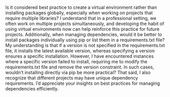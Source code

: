 Is it considered best practice to create a virtual environment rather than
installing packages globally, especially when working on projects that require
multiple libraries? I understand that in a professional setting, we often work
on multiple projects simultaneously, and developing the habit of using virtual
environments now can help reinforce this practice for future projects.
Additionally, when managing dependencies, would it be better to install
packages individually using pip or list them in a requirements.txt file? My
understanding is that if a version is not specified in the requirements.txt
file, it installs the latest available version, whereas specifying a version
ensures a specific installation. However, I have encountered instances where a
specific version failed to install, requiring me to modify the
requirements.txt file and remove the version constraint. In such cases,
wouldn’t installing directly via pip be more practical?
That said, I also recognize that different projects may have unique dependency
requirements. I’d appreciate your insights on best practices for managing
dependencies efficiently.